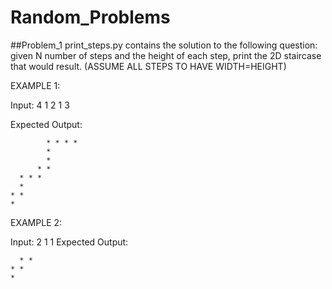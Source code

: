 # Random_Problems
##Problem_1
  print_steps.py contains the solution to the following question: 
  given N number of steps and the height of each step, print the 2D staircase that would result. (ASSUME ALL STEPS TO HAVE WIDTH=HEIGHT)

EXAMPLE 1:

  Input:
  4 
  1
  2
  1
  3

  Expected Output:

            * * * * 
            *
            *
          * * 
      * * * 
      *
    * * 
    *

EXAMPLE 2:

  Input:
  2
  1
  1
  Expected Output:
  
      * * 
    * * 
    *

